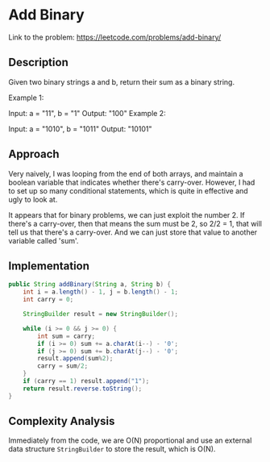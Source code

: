 # Add Binary

Link to the problem: https://leetcode.com/problems/add-binary/

## Description

Given two binary strings a and b, return their sum as a binary string.

Example 1:

Input: a = "11", b = "1"
Output: "100"
Example 2:

Input: a = "1010", b = "1011"
Output: "10101"

## Approach

Very naively, I was looping from the end of both arrays, and maintain a boolean variable that indicates whether there's carry-over. However, I had to set up so many conditional statements, which is quite in effective and ugly to look at. 

It appears that for binary problems, we can just exploit the number 2. If there's a carry-over, then that means the sum must be 2, so 2/2 = 1, that will tell us that there's a carry-over. And we can just store that value to another variable called 'sum'.


## Implementation

```java
public String addBinary(String a, String b) {
    int i = a.length() - 1, j = b.length() - 1;
    int carry = 0;

    StringBuilder result = new StringBuilder();

    while (i >= 0 && j >= 0) {
        int sum = carry;
        if (i >= 0) sum += a.charAt(i--) - '0';
        if (j >= 0) sum += b.charAt(j--) - '0';
        result.append(sum%2); 
        carry = sum/2;
    }
    if (carry == 1) result.append("1");
    return result.reverse.toString();
}

```

## Complexity Analysis
Immediately from the code, we are O(N) proportional and use an external data structure `StringBuilder` to store the result, which is O(N).